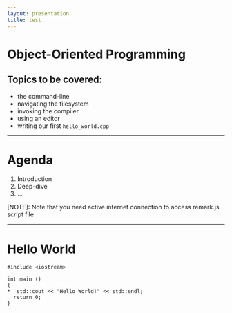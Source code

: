 ```yaml
---
layout: presentation
title: test
---
```


# Object-Oriented Programming

## Topics to be covered:

- the command-line
- navigating the filesystem
- invoking the compiler
- using an editor
- writing our first `hello_world.cpp`


---

# Agenda

1. Introduction
2. Deep-dive
3. ...

[NOTE]: Note that you need active internet connection to access remark.js script file

---

# Hello World

```
#include <iostream>

int main ()
{
*  std::cout << "Hello World!" << std::endl;
  return 0;
}
```
